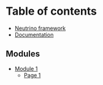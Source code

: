# Table of contents

* [Neutrino framework](README.md)
* [Documentation](docs/README.md)

## Modules

* [Module 1](modules/module-1/README.md)
  * [Page 1](modules/module-1/page-1.md)
